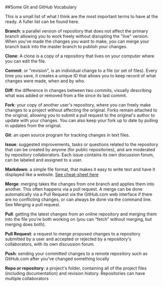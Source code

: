 ##Some Git and GitHub Vocabulary

This is a small list of what I think are the most important terms to have at the ready. A fuller list can be found here. 

**Branch**: a parallel version of repository that does not affect the primary branch allowing you to work freely without disrupting the "live" version. When you've made the changes you want to make, you can merge your branch back into the master branch to publish your changes.

**Clone**: A clone is a copy of a repository that lives on your computer where you can edit the file.

**Commit**: or "revision", is an individual change to a file (or set of files). Every time you save, it creates a unique ID that allows you to keep record of what changes were made, when and by who. 

**Diff**: the difference in changes between two commits, visually describing what was added or removed from a file since its last commit.

**Fork**: your copy of another user's repository, where you can freely make changes to a project without affecting the original. Forks remain attached to the original, allowing you to submit a pull request to the original's author to update with your changes. You can also keep your fork up to date by pulling in updates from the original.

**Git**: an open source program for tracking changes in text files.

**Issue**: suggested improvements, tasks or questions related to the repository that can be created by anyone (for public repositories), and are moderated by repository collaborators. Each issue contains its own discussion forum, can be labeled and assigned to a user.

**Markdown**: a simple file format, that makes it easy to write text and have it displayed like a website. [See cheat-sheet here](https://github.com/adam-p/markdown-here/wiki/Markdown-Cheatsheet)

**Merge**: merging takes the changes from one branch and applies them into another. This often happens via a pull request. A merge can be done automatically via a Pull Request via the GitHub.com web interface if there are no conflicting changes, or can always be done via the command line. See Merging a pull request.

**Pull**: getting the latest changes from an online repository and merging them into the file you're both working on (you can “fetch” without merging, but merging does both).

**Pull Request**: a request to merge proposed changes to a repository submitted by a user and accepted or rejected by a repository's collaborators, with its own discussion forum. 

**Push**: sending your committed changes to a remote repository such as GitHub.com after you’ve changed something locally

**Repo or repository**: a project's folder, containing all of the project files (including documentation) and revision history. Repositories can have multiple collaborators
